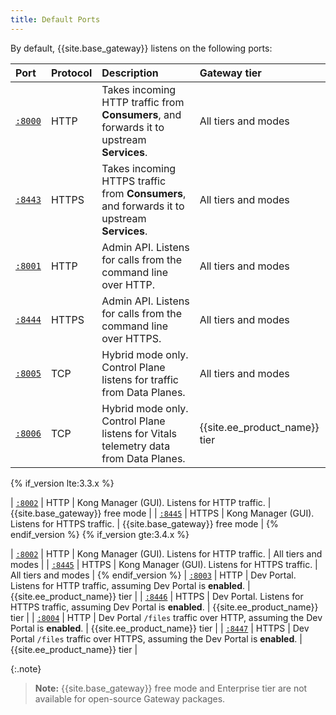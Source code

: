 ```yaml
---
title: Default Ports
---
```

By default, {{site.base_gateway}} listens on the following ports:

| Port                                                                               | Protocol | Description | Gateway tier |
|:-----------------------------------------------------------------------------------|:---------|:------------|:----------------------|
| [`:8000`](/gateway/{{page.release}}/reference/configuration/#proxy_listen)      | HTTP     | Takes incoming HTTP traffic from **Consumers**, and forwards it to upstream  **Services**. | All tiers and modes |
| [`:8443`](/gateway/{{page.release}}/reference/configuration/#proxy_listen)      | HTTPS    | Takes incoming HTTPS traffic from **Consumers**, and forwards it to upstream **Services**. | All tiers and modes |
| [`:8001`](/gateway/{{page.release}}/reference/configuration/#admin_api_uri)     | HTTP     | Admin API. Listens for calls from the command line over HTTP. | All tiers and modes |
| [`:8444`](/gateway/{{page.release}}/reference/configuration/#admin_api_uri)     | HTTPS    | Admin API. Listens for calls from the command line over HTTPS. | All tiers and modes |
| [`:8005`](/gateway/{{page.release}}/production/deployment-topologies/hybrid-mode/setup/)         | TCP     | Hybrid mode only. Control Plane listens for traffic from Data Planes. | All tiers and modes |
| [`:8006`](/gateway/{{page.release}}/production/deployment-topologies/hybrid-mode/setup/)         | TCP     | Hybrid mode only. Control Plane listens for Vitals telemetry data from Data Planes. | {{site.ee_product_name}} tier |
{% if_version lte:3.3.x %}

| [`:8002`](/gateway/{{page.release}}/reference/configuration/#admin_gui_listen)  | HTTP     | Kong Manager (GUI). Listens for HTTP traffic. | {{site.base_gateway}} free mode |
| [`:8445`](/gateway/{{page.release}}/reference/configuration/#admin_gui_listen)  | HTTPS    | Kong Manager (GUI). Listens for HTTPS traffic. | {{site.base_gateway}} free mode |
{% endif_version %}
{% if_version gte:3.4.x %}

| [`:8002`](/gateway/{{page.release}}/reference/configuration/#admin_gui_listen)  | HTTP     | Kong Manager (GUI). Listens for HTTP traffic. | All tiers and modes |
| [`:8445`](/gateway/{{page.release}}/reference/configuration/#admin_gui_listen)  | HTTPS    | Kong Manager (GUI). Listens for HTTPS traffic. | All tiers and modes |
{% endif_version %}
| [`:8003`](/gateway/{{page.release}}/reference/configuration/#portal_gui_listen) | HTTP     | Dev Portal. Listens for HTTP traffic, assuming Dev Portal is **enabled**. | {{site.ee_product_name}} tier |
| [`:8446`](/gateway/{{page.release}}/reference/configuration/#portal_gui_listen) | HTTPS    | Dev Portal. Listens for HTTPS traffic, assuming Dev Portal is **enabled**.  | {{site.ee_product_name}} tier |
| [`:8004`](/gateway/{{page.release}}/reference/configuration/#portal_api_listen) | HTTP     | Dev Portal `/files` traffic over HTTP, assuming the Dev Portal is **enabled**. | {{site.ee_product_name}} tier |
| [`:8447`](/gateway/{{page.release}}/reference/configuration/#portal_api_listen) | HTTPS    | Dev Portal `/files` traffic over HTTPS, assuming the Dev Portal is **enabled**. | {{site.ee_product_name}} tier |

{:.note}
> **Note:** {{site.base_gateway}} free mode and Enterprise tier are not available for
open-source Gateway packages.
